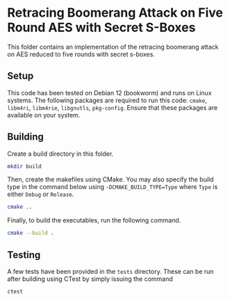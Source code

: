 # Retracing Boomerang Attack on Five Round AES with Secret S-Boxes

This folder contains an implementation of the retracing boomerang attack on AES reduced to five rounds with secret s-boxes.

## Setup

This code has been tested on Debian 12 (bookworm) and runs on Linux systems. The following packages are required to run this code: `cmake`, `libm4ri`, `libm4rie`, `libgnutls`, `pkg-config`. Ensure that these packages are available on your system.

## Building

Create a build directory in this folder.

```bash
mkdir build
```

Then, create the makefiles using CMake. You may also specify the build type in the command below using `-DCMAKE_BUILD_TYPE=Type` where `Type` is either `Debug` or `Release`.

```bash
cmake ..
```

Finally, to build the executables, run the following command.

```bash
cmake --build .
```

## Testing

A few tests have been provided in the `tests` directory. These can be run after building using CTest by simply issuing the command

```bash
ctest
```